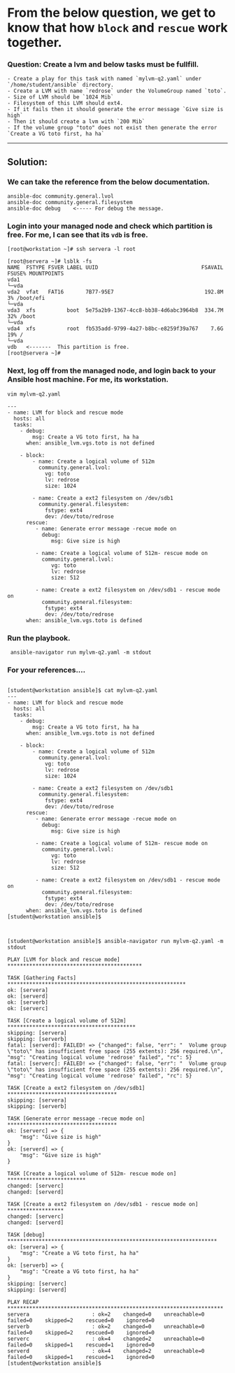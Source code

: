 # From the below question, we get to know that how `block` and `rescue` work together.

### Question: Create a lvm and below tasks must be fullfill.

    - Create a play for this task with named `mylvm-q2.yaml` under `/home/student/ansible` directory.
    - Create a LVM with name `redrose` under the VolumeGroup named `toto`.
    - Size of LVM should be `1024 Mib`
    - Filesystem of this LVM should ext4.
	- If it fails then it should generate the error message `Give size is high`
	- Then it should create a lvm with `200 Mib`
	- If the volume group "toto" does not exist then generate the error `Create a VG toto first, ha ha` 
---


## Solution: 
### We can take the reference from the below documentation. 
```
ansible-doc community.general.lvol
ansible-doc community.general.filesystem
ansible-doc debug    <----- For debug the message.
```



### Login into your managed node and check which partition is free. For me, I can see that its `vdb` is free.
```
[root@workstation ~]# ssh servera -l root

[root@servera ~]# lsblk -fs
NAME  FSTYPE FSVER LABEL UUID                                 FSAVAIL FSUSE% MOUNTPOINTS
vda1                                                                         
└─vda                                                                        
vda2  vfat   FAT16       7B77-95E7                             192.8M     3% /boot/efi
└─vda                                                                        
vda3  xfs          boot  5e75a2b9-1367-4cc8-bb38-4d6abc3964b8  334.7M    32% /boot
└─vda                                                                        
vda4  xfs          root  fb535add-9799-4a27-b8bc-e8259f39a767    7.6G    19% /
└─vda                                                                        
vdb   <-------  This partition is free.
[root@servera ~]# 
```

### Next, log off from the managed node, and login back to your Ansible host machine. For me, its workstation.



```
vim mylvm-q2.yaml
```
```
---
- name: LVM for block and rescue mode
  hosts: all
  tasks:
    - debug:
        msg: Create a VG toto first, ha ha
      when: ansible_lvm.vgs.toto is not defined 
	  
    - block:
        - name: Create a logical volume of 512m
          community.general.lvol:
            vg: toto
            lv: redrose
            size: 1024

        - name: Create a ext2 filesystem on /dev/sdb1
          community.general.filesystem:
            fstype: ext4
            dev: /dev/toto/redrose
      rescue:
         - name: Generate error message -recue mode on
           debug:
              msg: Give size is high

         - name: Create a logical volume of 512m- rescue mode on
           community.general.lvol:
              vg: toto
              lv: redrose
              size: 512

         - name: Create a ext2 filesystem on /dev/sdb1 - rescue mode on
           community.general.filesystem:
            fstype: ext4
            dev: /dev/toto/redrose
      when: ansible_lvm.vgs.toto is defined
```


### Run the playbook.
```
 ansible-navigator run mylvm-q2.yaml -m stdout
```




### For your references....

```

[student@workstation ansible]$ cat mylvm-q2.yaml 
---
- name: LVM for block and rescue mode
  hosts: all
  tasks:
    - debug:
        msg: Create a VG toto first, ha ha
      when: ansible_lvm.vgs.toto is not defined 
	  
    - block:
        - name: Create a logical volume of 512m
          community.general.lvol:
            vg: toto
            lv: redrose
            size: 1024

        - name: Create a ext2 filesystem on /dev/sdb1
          community.general.filesystem:
            fstype: ext4
            dev: /dev/toto/redrose
      rescue:
         - name: Generate error message -recue mode on
           debug:
              msg: Give size is high

         - name: Create a logical volume of 512m- rescue mode on
           community.general.lvol:
              vg: toto
              lv: redrose
              size: 512

         - name: Create a ext2 filesystem on /dev/sdb1 - rescue mode on
           community.general.filesystem:
            fstype: ext4
            dev: /dev/toto/redrose
      when: ansible_lvm.vgs.toto is defined 
[student@workstation ansible]$



[student@workstation ansible]$ ansible-navigator run mylvm-q2.yaml -m stdout 

PLAY [LVM for block and rescue mode] *******************************************

TASK [Gathering Facts] *********************************************************
ok: [servera]
ok: [serverd]
ok: [serverb]
ok: [serverc]

TASK [Create a logical volume of 512m] *****************************************
skipping: [servera]
skipping: [serverb]
fatal: [serverd]: FAILED! => {"changed": false, "err": "  Volume group \"toto\" has insufficient free space (255 extents): 256 required.\n", "msg": "Creating logical volume 'redrose' failed", "rc": 5}
fatal: [serverc]: FAILED! => {"changed": false, "err": "  Volume group \"toto\" has insufficient free space (255 extents): 256 required.\n", "msg": "Creating logical volume 'redrose' failed", "rc": 5}

TASK [Create a ext2 filesystem on /dev/sdb1] ***********************************
skipping: [servera]
skipping: [serverb]

TASK [Generate error message -recue mode on] ***********************************
ok: [serverc] => {
    "msg": "Give size is high"
}
ok: [serverd] => {
    "msg": "Give size is high"
}

TASK [Create a logical volume of 512m- rescue mode on] *************************
changed: [serverc]
changed: [serverd]

TASK [Create a ext2 filesystem on /dev/sdb1 - rescue mode on] ******************
changed: [serverc]
changed: [serverd]

TASK [debug] *******************************************************************
ok: [servera] => {
    "msg": "Create a VG toto first, ha ha"
}
ok: [serverb] => {
    "msg": "Create a VG toto first, ha ha"
}
skipping: [serverc]
skipping: [serverd]

PLAY RECAP *********************************************************************
servera                    : ok=2    changed=0    unreachable=0    failed=0    skipped=2    rescued=0    ignored=0   
serverb                    : ok=2    changed=0    unreachable=0    failed=0    skipped=2    rescued=0    ignored=0   
serverc                    : ok=4    changed=2    unreachable=0    failed=0    skipped=1    rescued=1    ignored=0   
serverd                    : ok=4    changed=2    unreachable=0    failed=0    skipped=1    rescued=1    ignored=0   
[student@workstation ansible]$
```
